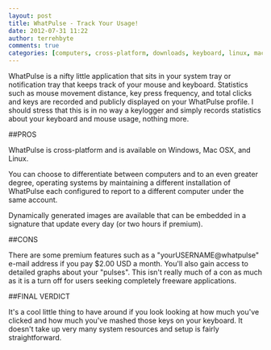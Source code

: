 ```yaml
---
layout: post
title: WhatPulse - Track Your Usage!
date: 2012-07-31 11:22
author: terrehbyte
comments: true
categories: [computers, cross-platform, downloads, keyboard, linux, mac osx, mouse, software, software, statistics, whatpulse, Windows]
---
```

WhatPulse is a nifty little application that sits in your system tray or notification tray that keeps track of your mouse and keyboard. Statistics such as mouse movement distance, key press frequency, and total clicks and keys are recorded and publicly displayed on your WhatPulse profile. I should stress that this is in no way a keylogger and simply records statistics about your keyboard and mouse usage, nothing more.  

##PROS

WhatPulse is cross-platform and is available on Windows, Mac OSX, and Linux.  

You can choose to differentiate between computers and to an even greater degree, operating systems by maintaining a different installation of WhatPulse each configured to report to a different computer under the same account.  

Dynamically generated images are available that can be embedded in a signature that update every day (or two hours if premium).  

##CONS

There are some premium features such as a "yourUSERNAME@whatpulse" e-mail address if you pay $2.00 USD a month. You'll also gain access to detailed graphs about your "pulses". This isn't really much of a con as much as it is a turn off for users seeking completely freeware applications.  

##FINAL VERDICT

It's a cool little thing to have around if you look looking at how much you've clicked and how much you've mashed those keys on your keyboard. It doesn't take up very many system resources and setup is fairly straightforward.  